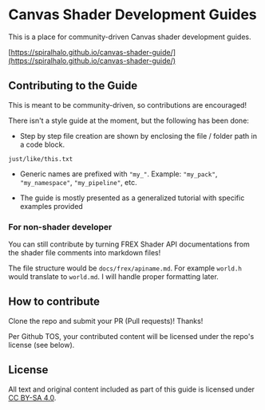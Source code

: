# Canvas Shader Development Guides

This is a place for community-driven Canvas shader development guides.

[https://spiralhalo.github.io/canvas-shader-guide/](https://spiralhalo.github.io/canvas-shader-guide/)

## Contributing to the Guide

This is meant to be community-driven, so contributions are encouraged!

There isn't a style guide at the moment, but the following has been done:

- Step by step file creation are shown by enclosing the file / folder path in a code block.

```
just/like/this.txt
```

- Generic names are prefixed with `"my_"`. Example: `"my_pack"`, `"my_namespace"`, `"my_pipeline"`, etc.

- The guide is mostly presented as a generalized tutorial with specific examples provided

### For non-shader developer

You can still contribute by turning FREX Shader API documentations from the shader file comments into markdown files!

The file structure would be `docs/frex/apiname.md`. For example `world.h` would translate to `world.md`. I will handle proper formatting later.

## How to contribute

Clone the repo and submit your PR (Pull requests)! Thanks!

Per Github TOS, your contributed content will be licensed under the repo's license (see below).

## License

All text and original content included as part of this guide is licensed under [CC BY-SA 4.0](https://creativecommons.org/licenses/by-sa/4.0/deed.en).
